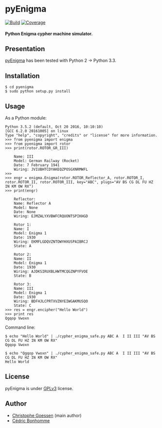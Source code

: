 pyEnigma
========

[![Build](https://img.shields.io/travis/cedricbonhomme/pyEnigma/master.svg?style=flat-square)](https://travis-ci.org/cedricbonhomme/pyEnigma)
[![Coverage](https://img.shields.io/coveralls/cedricbonhomme/pyEnigma/master.svg?style=flat-square)](https://coveralls.io/github/cedricbonhomme/pyEnigma?branch=master)


#### Python Enigma cypher machine simulator.

Presentation
------------
[pyEnigma](https://github.com/cedricbonhomme/pyEnigma) has been tested with Python 2 -> Python 3.3.


Installation
------------

    $ cd pyenigma
    $ sudo python setup.py install


Usage
-----

As a Python module:

    Python 3.5.2 (default, Oct 20 2016, 10:10:10)
    [GCC 6.2.0 20161005] on linux
    Type "help", "copyright", "credits" or "license" for more information.
    >>> from pyenigma import enigma
    >>> from pyenigma import rotor
    >>> print(rotor.ROTOR_GR_III)

        Name: III
        Model: German Railway (Rocket)
        Date: 7 February 1941
        Wiring: JVIUBHTCDYAKEQZPOSGXNRMWFL
    >>>
    >>> engr = enigma.Enigma(rotor.ROTOR_Reflector_A, rotor.ROTOR_I, rotor.ROTOR_II, rotor.ROTOR_III, key="ABC", plugs="AV BS CG DL FU HZ IN KM OW RX")
    >>> print(engr)

        Reflector:
        Name: Reflector A
        Model: None
        Date: None
        Wiring: EJMZALYXVBWFCRQUONTSPIKHGD

        Rotor 1:
        Name: I
        Model: Enigma 1
        Date: 1930
        Wiring: EKMFLGDQVZNTOWYHXUSPAIBRCJ
        State: A

        Rotor 2:
        Name: II
        Model: Enigma 1
        Date: 1930
        Wiring: AJDKSIRUXBLHWTMCQGZNPYFVOE
        State: B

        Rotor 3:
        Name: III
        Model: Enigma 1
        Date: 1930
        Wiring: BDFHJLCPRTXVZNYEIWGAKMUSQO
        State: C
    >>> res = engr.encipher("Hello World")
    >>> print res
    Qgqop Vwoxn


Command line:

    $ echo "Hello World" | ./cypher_enigma_safe.py ABC A  I II III "AV BS CG DL FU HZ IN KM OW RX"
    Qgqop Vwoxn

    $ echo "Qgqop Vwoxn" | ./cypher_enigma_safe.py ABC A  I II III "AV BS CG DL FU HZ IN KM OW RX"
    Hello World


License
-------

pyEnigma is under [GPLv3](http://www.gnu.org/licenses/gpl-3.0.txt) license.


Author
------

* [Christophe Goessen](https://bitbucket.org/azmaeve) (main author)
* [Cédric Bonhomme](https://www.cedricbonhomme.org)

